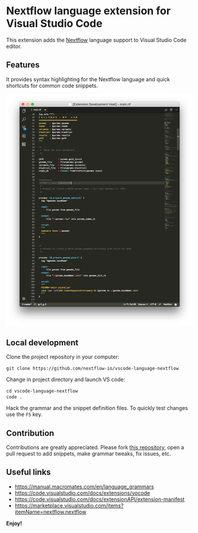 # Nextflow language extension for Visual Studio Code

This extension adds the [Nextflow](https://www.nextflow.io/) language support 
to Visual Studio Code editor. 

## Features

It provides syntax highlighting for the Nextflow language and quick shortcuts for common code snippets.

![Nextflow syntax highlighting](images/vscode-nextflow.png)


## Local development 

Clone the project repository in your computer: 

    git clone https://github.com/nextflow-io/vscode-language-nextflow

Change in project directory and launch VS code: 

    cd vscode-language-nextflow    
    code . 

Hack the grammar and the snippet definition files. To quickly test changes use the `F5` key.     

## Contribution 

Contributions are greatly appreciated. Please fork [this repository](https://github.com/nextflow-io/vscode-language-nextflow), open a pull request to add snippets, make grammar tweaks, fix issues, etc.

## Useful links 

* https://manual.macromates.com/en/language_grammars
* https://code.visualstudio.com/docs/extensions/yocode
* https://code.visualstudio.com/docs/extensionAPI/extension-manifest
* https://marketplace.visualstudio.com/items?itemName=nextflow.nextflow


**Enjoy!**